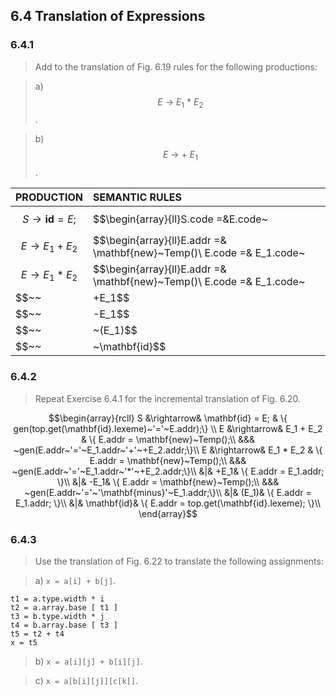## 6.4 Translation of Expressions

### 6.4.1

> Add to the translation of Fig. 6.19 rules for the following productions:

> a) $$E~\rightarrow~E_1~*~E_2$$.

> b) $$E~\rightarrow~+~E_1$$.

| PRODUCTION | SEMANTIC RULES |
|:-----------|:---------------|
|$$S\rightarrow\mathbf{id}=E;$$|$$\begin{array}{ll}S.code =&E.code~||~\\ &gen(top.get(\mathbf{id}.lexeme)~'='~E.addr)\end{array}$$|
|$$E\rightarrow E_1+E_2$$|$$\begin{array}{ll}E.addr =& \mathbf{new}~Temp()\\ E.code =& E_1.code~||~E_2.code~||~\\&gen(E.addr~'='~E_1.addr~'+'~E_2.addr)\end{array}$$|
|$$E\rightarrow E_1*E_2$$|$$\begin{array}{ll}E.addr =& \mathbf{new}~Temp()\\ E.code =& E_1.code~||~E_2.code~||~\\&gen(E.addr~'='~E_1.addr~'*'~E_2.addr)\end{array}$$|
|$$~~|+E_1$$|$$\begin{array}{ll}E.addr =& E_1.addr\\ E.code =& E_1.code\end{array}$$|
|$$~~|-E_1$$|$$\begin{array}{ll}E.addr =& \mathbf{new}~Temp()\\ E.code =& E_1.code~||~\\&gen(E.addr~'='~'\mathbf{minus}'~E_1.addr)\end{array}$$|
|$$~~|~(E_1)$$|$$\begin{array}{ll}E.addr=&E_1.addr\\E.code=&E_1.code\end{array}$$|
|$$~~|~\mathbf{id}$$|$$\begin{array}{ll}E.addr=&top.get(\mathbf{id}.lexeme)\\ E.code =& ''\end{array}$$

### 6.4.2

> Repeat Exercise 6.4.1 for the incremental translation of Fig. 6.20.

$$\begin{array}{rcll}
S &\rightarrow& \mathbf{id} = E; & \{ gen(top.get(\mathbf{id}.lexeme)~'='~E.addr);\} \\
E &\rightarrow& E_1 + E_2 & \{ E.addr = \mathbf{new}~Temp();\\
&&& ~gen(E.addr~'='~E_1.addr~'+'~+E_2.addr;\}\\
E &\rightarrow& E_1 * E_2 & \{ E.addr = \mathbf{new}~Temp();\\
&&& ~gen(E.addr~'='~E_1.addr~'*'~+E_2.addr;\}\\
&|& +E_1& \{ E.addr = E_1.addr; \}\\
&|& -E_1& \{ E.addr = \mathbf{new}~Temp();\\
&&& ~gen(E.addr~'='~'\mathbf{minus}'~E_1.addr;\}\\
&|& (E_1)& \{ E.addr = E_1.addr; \}\\
&|& \mathbf{id}& \{ E.addr = top.get(\mathbf{id}.lexeme); \}\\
\end{array}$$

### 6.4.3

> Use the translation of Fig. 6.22 to translate the following assignments:

> a) `x = a[i] + b[j]`.

```
t1 = a.type.width * i
t2 = a.array.base [ t1 ]
t3 = b.type.width * j
t4 = b.array.base [ t3 ]
t5 = t2 + t4
x = t5
```

> b) `x = a[i][j] + b[i][j]`.

> c) `x = a[b[i][j]][c[k]]`.
